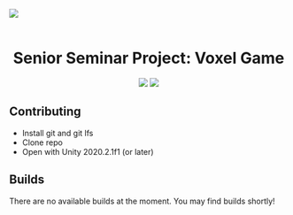 <image src = "https://media.githubusercontent.com/media/BrainPowaa/Senior-Project/master/.github/images/voxdotslogo.png?token=ABZBW5XMQEXU5JANH5YBUKTADAYWC"></image>
<br><br>

<h1 align=center>Senior Seminar Project: Voxel Game</h1>
<p align="center">
<img src="https://img.shields.io/badge/Unity-2020.2+-blue?style=flat&logo=unity">
<img src="https://img.shields.io/github/last-commit/BrainPowaa/Senior-Project">
</p>

## Contributing
- Install git and git lfs
- Clone repo
- Open with Unity 2020.2.1f1 (or later)

## Builds
There are no available builds at the moment.
You may find builds shortly!
